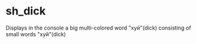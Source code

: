 # sh_dick
Displays in the console a big multi-colored word "хуй"(dick) consisting of small words "хуй"(dick)
